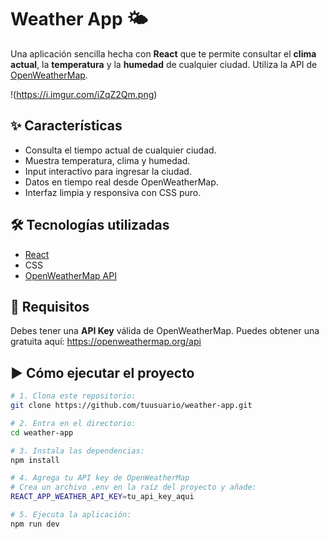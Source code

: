 # Weather App 🌤️

Una aplicación sencilla hecha con **React** que te permite consultar el **clima actual**, la **temperatura** y la **humedad** de cualquier ciudad. Utiliza la API de [OpenWeatherMap](https://openweathermap.org/api).

!(https://i.imgur.com/iZqZ2Qm.png)

## ✨ Características

- Consulta el tiempo actual de cualquier ciudad.
- Muestra temperatura, clima y humedad.
- Input interactivo para ingresar la ciudad.
- Datos en tiempo real desde OpenWeatherMap.
- Interfaz limpia y responsiva con CSS puro.

## 🛠️ Tecnologías utilizadas

- [React](https://reactjs.org/)
- CSS
- [OpenWeatherMap API](https://openweathermap.org/api)

## 🔑 Requisitos

Debes tener una **API Key** válida de OpenWeatherMap. Puedes obtener una gratuita aquí: https://openweathermap.org/api

## ▶️ Cómo ejecutar el proyecto

```bash
# 1. Clona este repositorio:
git clone https://github.com/tuusuario/weather-app.git

# 2. Entra en el directorio:
cd weather-app

# 3. Instala las dependencias:
npm install

# 4. Agrega tu API key de OpenWeatherMap
# Crea un archivo .env en la raíz del proyecto y añade:
REACT_APP_WEATHER_API_KEY=tu_api_key_aqui

# 5. Ejecuta la aplicación:
npm run dev
